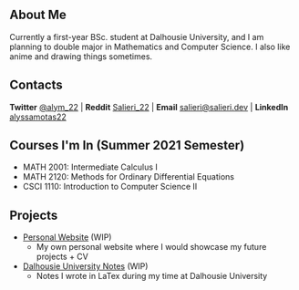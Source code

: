 ## About Me

Currently a first-year BSc. student at Dalhousie University, and I am planning to double major in Mathematics and Computer Science. I also like anime and drawing things sometimes.

## Contacts

**Twitter** [@alym_22](https://twitter.com/alym_22)  | **Reddit** [Salieri_22](https://www.reddit.com/user/Salieri_22/) | **Email** <salieri@salieri.dev> | **LinkedIn** [alyssamotas22](https://www.linkedin.com/in/alyssamotas22/) 

## Courses I'm In (Summer 2021 Semester)
- MATH 2001: Intermediate Calculus I
- MATH 2120: Methods for Ordinary Differential Equations
- CSCI 1110: Introduction to Computer Science II


## Projects
- [Personal Website](https://salieri.dev/) (WIP)
  - My own personal website where I would showcase my future projects + CV
- [Dalhousie University Notes](https://github.com/salieri-22/DalhousieU_notes) (WIP)
  - Notes I wrote in LaTex during my time at Dalhousie University
